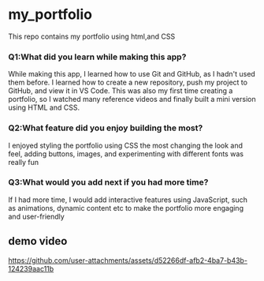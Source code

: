 # my_portfolio
This repo contains my portfolio using html,and CSS 
### Q1:What did you learn while making this app?
While making this app, I learned how to use Git and GitHub, as I hadn't used them before. I learned how to create a new repository, push my project to GitHub, and view it in VS Code. This was also my first time creating a portfolio, so I watched many reference videos and finally built a mini version using HTML and CSS.
### Q2:What feature did you enjoy building the most?
I enjoyed styling the portfolio using CSS the most changing the look and feel, adding buttons, images, and experimenting with different fonts was really fun
### Q3:What would you add next if you had more time?
 If I had more time, I would add interactive features using JavaScript, such as animations, dynamic content etc to make the portfolio more engaging and user-friendly

## demo video
https://github.com/user-attachments/assets/d52266df-afb2-4ba7-b43b-124239aac11b
